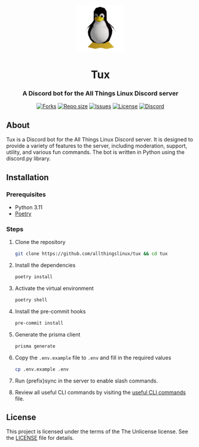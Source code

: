 <div align="center">
    <img src="docs/resources/tux.gif" width=128 height=128></img>
    <h1>Tux</h1>
    <h3><b>A Discord bot for the All Things Linux Discord server</b></h3>
</div>

<div align="center">
    <p align="center">
        <a href="https://github.com/allthingslinux/tux/forks">
            <img alt="Forks" src="https://img.shields.io/github/commit-activity/m/allthingslinux/tux?style=for-the-badge&logo=git&color=EBA0AC&logoColor=EBA0AC&labelColor=302D41"></a>
        <a href="https://github.com/allthingslinux/tux">
            <img alt="Repo size" src="https://img.shields.io/github/repo-size/allthingslinux/tux?style=for-the-badge&logo=github&color=FAB387&logoColor=FAB387&labelColor=302D41"/></a>
        <a href="https://github.com/allthingslinux/tux/issues">
            <img alt="Issues" src="https://img.shields.io/github/issues/allthingslinux/tux?style=for-the-badge&logo=githubactions&color=F9E2AF&logoColor=F9E2AF&labelColor=302D41"></a>
        <a href="https://opensource.org/license/unlicense/">
            <img alt="License" src="https://img.shields.io/github/license/allthingslinux/tux?style=for-the-badge&logo=gitbook&color=A6E3A1&logoColor=A6E3A1&labelColor=302D41"></a>
        <a href="https://discord.gg/linux">
            <img alt="Discord" src="https://img.shields.io/discord/1172245377395728464?style=for-the-badge&logo=discord&color=B4BEFE&logoColor=B4BEFE&labelColor=302D41"></a>
    </p>
</div>

## About

Tux is a Discord bot for the All Things Linux Discord server. It is designed to provide a variety of features to the server, including moderation, support, utility, and various fun commands. The bot is written in Python using the discord.py library.


## Installation

### Prerequisites
- Python 3.11 
- [Poetry](https://python-poetry.org/docs/)

### Steps
1. Clone the repository
   
   ```bash
   git clone https://github.com/allthingslinux/tux && cd tux
   ```
2. Install the dependencies
    ```bash
    poetry install
    ```
3. Activate the virtual environment
    ```bash
    poetry shell
    ```
4. Install the pre-commit hooks
    ```bash
    pre-commit install
    ```
5. Generate the prisma client
    ```bash
    prisma generate
    ```
6. Copy the `.env.example` file to `.env` and fill in the required values
    ```bash
    cp .env.example .env
    ```
7. Run {prefix}sync in the server to enable slash commands.
 
8. Review all useful CLI commands by visiting the [useful CLI commands](docs/CLI.md) file.
   

## License
This project is licensed under the terms of the The Unlicense license. See the [LICENSE](LICENSE.md) file for details.
